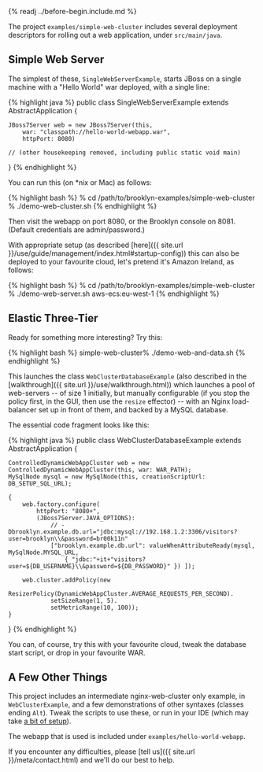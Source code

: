 
{% readj ../before-begin.include.md %}

The project ``examples/simple-web-cluster`` includes several deployment descriptors 
for rolling out a web application, under ``src/main/java``.

## Simple Web Server

The simplest of these, ``SingleWebServerExample``, starts JBoss on a single machine with a "Hello World" war deployed,
with a single line:

{% highlight java %}
public class SingleWebServerExample extends AbstractApplication {

    JBoss7Server web = new JBoss7Server(this, 
        war: "classpath://hello-world-webapp.war", 
        httpPort: 8080)
        
    // (other housekeeping removed, including public static void main)
     
}
{% endhighlight %}

You can run this (on *nix or Mac) as follows:

{% highlight bash %}
% cd /path/to/brooklyn-examples/simple-web-cluster
% ./demo-web-cluster.sh
{% endhighlight %}

Then visit the webapp on port 8080, or the Brooklyn console on 8081.  (Default credentials are admin/password.)

With appropriate setup (as described [here]({{ site.url }}/use/guide/management/index.html#startup-config)) 
this can also be deployed to your favourite cloud, let's pretend it's Amazon Ireland, as follows: 

{% highlight bash %}
% cd /path/to/brooklyn-examples/simple-web-cluster
% ./demo-web-server.sh aws-ecs:eu-west-1
{% endhighlight %}


## Elastic Three-Tier

Ready for something more interesting?  Try this:

{% highlight bash %}
simple-web-cluster% ./demo-web-and-data.sh
{% endhighlight %}

This launches the class ``WebClusterDatabaseExample`` (also described in the [walkthrough]({{ site.url }}/use/walkthrough.html))
which launches a pool of web-servers -- of size 1 initially,
but manually configurable (if you stop the policy first, in the GUI, then use the ``resize`` effector) --
with an Nginx load-balancer set up in front of them, and backed by a MySQL database.

The essential code fragment looks like this:

{% highlight java %}
public class WebClusterDatabaseExample extends AbstractApplication {
    
    ControlledDynamicWebAppCluster web = new ControlledDynamicWebAppCluster(this, war: WAR_PATH);
    MySqlNode mysql = new MySqlNode(this, creationScriptUrl: DB_SETUP_SQL_URL);

    {
        web.factory.configure(
            httpPort: "8080+", 
            (JBoss7Server.JAVA_OPTIONS):
                // -Dbrooklyn.example.db.url="jdbc:mysql://192.168.1.2:3306/visitors?user=brooklyn\\&password=br00k11n"
                ["brooklyn.example.db.url": valueWhenAttributeReady(mysql, MySqlNode.MYSQL_URL,
                    { "jdbc:"+it+"visitors?user=${DB_USERNAME}\\&password=${DB_PASSWORD}" }) ]);

        web.cluster.addPolicy(new
            ResizerPolicy(DynamicWebAppCluster.AVERAGE_REQUESTS_PER_SECOND).
                setSizeRange(1, 5).
                setMetricRange(10, 100));
    }
}
{% endhighlight %}

You can, of course, try this with your favourite cloud, 
tweak the database start script, or drop in your favourite WAR.


## A Few Other Things

This project includes an intermediate nginx-web-cluster only example, 
in ``WebClusterExample``, and a few demonstrations of other syntaxes (classes ending ``Alt``).
Tweak the scripts to use these, or run in your IDE (which may take [a bit of setup]({{site.url}}/dev/build/ide.html)).

The webapp that is used is included under ``examples/hello-world-webapp``.

If you encounter any difficulties, please [tell us]({{ site.url }}/meta/contact.html) and we'll do our best to help.
